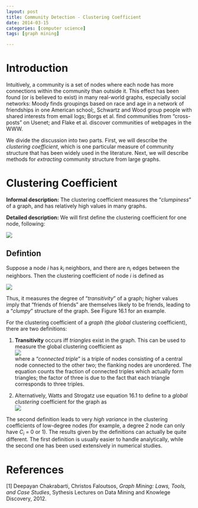 ```yaml
---
layout: post
title: Community Detection - Clustering Coefficient
date: 2014-03-15
categories: [computer science]
tags: [graph mining]

---
```


<script type="text/javascript"  src="http://cdn.mathjax.org/mathjax/latest/MathJax.js?config=TeX-AMS-MML_HTMLorMML"></script>

# Introduction

Intuitively, a community is a set of nodes where each node has more connections within the community than outside it. This effect has been found (or is believed to exist) in many real-world graphs, especially social networks: Moody finds groupings based on race and age in a network of friendships in one American school;, Schwartz and Wood group people with shared interests from email logs; Borgs et al. find communities from “cross-posts” on Usenet; and Flake et al. discover communities of webpages in the WWW.
We divide the discussion into two parts. First, we will describe the *clustering coefficient*, which is one particular measure of community structure that has been widely used in the literature. Next, we will describe methods for *extracting* community structure from large graphs.
# Clustering Coefficient**Informal description:** The clustering coefficient measures the “*clumpiness*” of a graph, and has relatively high values in many graphs.
**Detailed description:** We will first define the clustering coefficient for one node, following: 

![](http://sungsoo.github.com/images/clustering-coefficient.png)
Defintion 
---
Suppose a node *i* has *k*<sub>*i*</sub> neighbors, and there are *n*<sub>*i*</sub> edges between the neighbors. Then the clustering coefficient of node *i* is defined as![](http://sungsoo.github.com/images/transitivity.png)
Thus, it measures the degree of “*transitivity*” of a graph; higher values imply that “friends of friends” are themselves likely to be friends, leading to a “*clumpy*” structure of the graph. See Figure 16.1 for an example.
For the clustering coefficient of a *graph* (the *global* clustering coefficient), there are two definitions:
1. **Transitivity** occurs iff *triangles* exist in the graph. This can be used to measure the global clustering coefficient as  
![](http://sungsoo.github.com/images/global-clustering.png)  
	where a “*connected triple*” is a triple of nodes consisting of a central node connected to the other two; the flanking nodes are unordered. The equation counts the fraction of connected triples which actually form triangles; the factor of three is due to the fact that each triangle corresponds to three triples.2. Alternatively, Watts and Strogatz use equation 16.1 to define to a *global clustering* coefficient for the graph as  
![](http://sungsoo.github.com/images/global-clustering-coefficient.png)  

The second definition leads to very *high variance* in the clustering coefficients of low-degree nodes (for example, a degree 2 node can only have *C*<sub>*i*</sub> = 0 or 1). The results given by the definitions can actually be quite different. The first definition is usually easier to handle analytically, while the second one has been used extensively in numerical studies.
# References
[1] Deepayan Chakrabarti, Christos Faloutsos, *Graph Mining: Laws, Tools, and Case Studies*, Sythesis Lectures on Data Mining and Knowlege Discovery, 2012.




